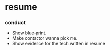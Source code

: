 # resume

### conduct

- Show blue-print.
- Make contactor wanna pick me.
- Show evidence for the tech written in resume